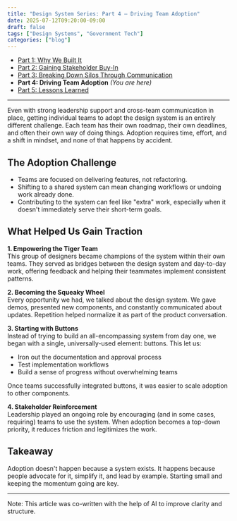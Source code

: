 ```yaml
---
title: "Design System Series: Part 4 – Driving Team Adoption"
date: 2025-07-12T09:20:00-09:00
draft: false
tags: ["Design Systems", "Government Tech"]
categories: ["blog"]
--- 
```


- [Part 1: Why We Built It](../design-system-series-part1-why-we-built-government-website/)
- [Part 2: Gaining Stakeholder Buy-In](../design-system-series-part2-gaining-stakeholder-buy-in-government/)
- [Part 3: Breaking Down Silos Through Communication](../design-system-series-part3-breaking-silos-team-communication/)
- **Part 4: Driving Team Adoption** *(You are here)*
- [Part 5: Lessons Learned](../design-system-series-part5-lessons-learned-starting-design-system/)

---

Even with strong leadership support and cross-team communication in place, getting individual teams to adopt the design system is an entirely different challenge. Each team has their own roadmap, their own deadlines, and often their own way of doing things. Adoption requires time, effort, and a shift in mindset, and none of that happens by accident.

## The Adoption Challenge

- Teams are focused on delivering features, not refactoring.
- Shifting to a shared system can mean changing workflows or undoing work already done.
- Contributing to the system can feel like "extra" work, especially when it doesn't immediately serve their short-term goals.

## What Helped Us Gain Traction

**1. Empowering the Tiger Team**  
This group of designers became champions of the system within their own teams. They served as bridges between the design system and day-to-day work, offering feedback and helping their teammates implement consistent patterns.

**2. Becoming the Squeaky Wheel**  
Every opportunity we had, we talked about the design system. We gave demos, presented new components, and constantly communicated about updates. Repetition helped normalize it as part of the product conversation.

**3. Starting with Buttons**  
Instead of trying to build an all-encompassing system from day one, we began with a single, universally-used element: buttons. This let us:
- Iron out the documentation and approval process
- Test implementation workflows
- Build a sense of progress without overwhelming teams

Once teams successfully integrated buttons, it was easier to scale adoption to other components.

**4. Stakeholder Reinforcement**  
Leadership played an ongoing role by encouraging (and in some cases, requiring) teams to use the system. When adoption becomes a top-down priority, it reduces friction and legitimizes the work.

## Takeaway

Adoption doesn't happen because a system exists. It happens because people advocate for it, simplify it, and lead by example. Starting small and keeping the momentum going are key.

---

Note: This article was co-written with the help of AI to improve clarity and structure.
